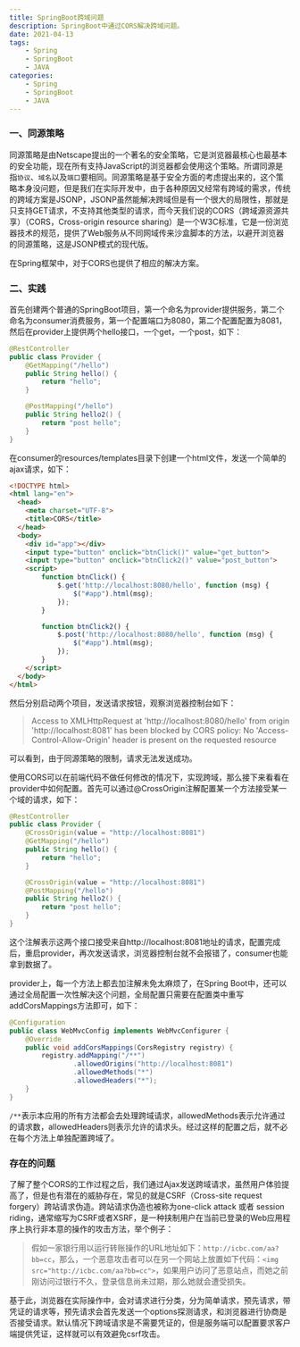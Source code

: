 ```yaml
---
title: SpringBoot跨域问题
description: SpringBoot中通过CORS解决跨域问题。
date: 2021-04-13
tags: 
    - Spring
    - SpringBoot
    - JAVA
categories: 
    - Spring
    - SpringBoot
    - JAVA
---
```




### 一、同源策略

同源策略是由Netscape提出的一个著名的安全策略，它是浏览器最核心也最基本的安全功能，现在所有支持JavaScript的浏览器都会使用这个策略。所谓同源是指`协议`、`域名`以及`端口`要相同。同源策略是基于安全方面的考虑提出来的，这个策略本身没问题，但是我们在实际开发中，由于各种原因又经常有跨域的需求，传统的跨域方案是JSONP，JSONP虽然能解决跨域但是有一个很大的局限性，那就是只支持GET请求，不支持其他类型的请求，而今天我们说的CORS（跨域源资源共享）（CORS，Cross-origin resource sharing）是一个W3C标准，它是一份浏览器技术的规范，提供了Web服务从不同网域传来沙盒脚本的方法，以避开浏览器的同源策略，这是JSONP模式的现代版。

在Spring框架中，对于CORS也提供了相应的解决方案。



### 二、实践

首先创建两个普通的SpringBoot项目，第一个命名为provider提供服务，第二个命名为consumer消费服务，第一个配置端口为8080，第二个配置配置为8081，然后在provider上提供两个hello接口，一个get，一个post，如下：

```java
@RestController
public class Provider {
    @GetMapping("/hello")
    public String hello() {
        return "hello";
    }

    @PostMapping("/hello")
    public String hello2() {
        return "post hello";
    }
}
```



在consumer的resources/templates目录下创建一个html文件，发送一个简单的ajax请求，如下：

```html
<!DOCTYPE html>
<html lang="en">
  <head>
    <meta charset="UTF-8">
    <title>CORS</title>
  </head>
  <body>
    <div id="app"></div>
    <input type="button" onclick="btnClick()" value="get_button">
    <input type="button" onclick="btnClick2()" value="post_button">
    <script>
        function btnClick() {
            $.get('http://localhost:8080/hello', function (msg) {
                $("#app").html(msg);
            });
        }

        function btnClick2() {
            $.post('http://localhost:8080/hello', function (msg) {
                $("#app").html(msg);
            });
        }
    </script>
  </body>
</html>
```

然后分别启动两个项目，发送请求按钮，观察浏览器控制台如下：

> Access to XMLHttpRequest at 'http://localhost:8080/hello' from origin 'http://localhost:8081' has been    blocked by CORS policy: No 'Access-Control-Allow-Origin' header is present on the requested resource

可以看到，由于同源策略的限制，请求无法发送成功。



使用CORS可以在前端代码不做任何修改的情况下，实现跨域，那么接下来看看在provider中如何配置。首先可以通过@CrossOrigin注解配置某一个方法接受某一个域的请求，如下：

```java
@RestController
public class Provider {
    @CrossOrigin(value = "http://localhost:8081")
    @GetMapping("/hello")
    public String hello() {
        return "hello";
    }

    @CrossOrigin(value = "http://localhost:8081")
    @PostMapping("/hello")
    public String hello2() {
        return "post hello";
    }
}
```

这个注解表示这两个接口接受来自http://localhost:8081地址的请求，配置完成后，重启provider，再次发送请求，浏览器控制台就不会报错了，consumer也能拿到数据了。



provider上，每一个方法上都去加注解未免太麻烦了，在Spring Boot中，还可以通过全局配置一次性解决这个问题，全局配置只需要在配置类中重写addCorsMappings方法即可，如下：

```java
@Configuration
public class WebMvcConfig implements WebMvcConfigurer {
    @Override
    public void addCorsMappings(CorsRegistry registry) {
        registry.addMapping("/**")
                .allowedOrigins("http://localhost:8081")
                .allowedMethods("*")
                .allowedHeaders("*");
    }
}
```

`/**`表示本应用的所有方法都会去处理跨域请求，allowedMethods表示允许通过的请求数，allowedHeaders则表示允许的请求头。经过这样的配置之后，就不必在每个方法上单独配置跨域了。



### 存在的问题

了解了整个CORS的工作过程之后，我们通过Ajax发送跨域请求，虽然用户体验提高了，但是也有潜在的威胁存在，常见的就是CSRF（Cross-site request forgery）跨站请求伪造。跨站请求伪造也被称为one-click attack 或者 session riding，通常缩写为CSRF或者XSRF，是一种挟制用户在当前已登录的Web应用程序上执行非本意的操作的攻击方法，举个例子：

> 假如一家银行用以运行转账操作的URL地址如下：`http://icbc.com/aa?bb=cc`，那么，一个恶意攻击者可以在另一个网站上放置如下代码：`<img src="http://icbc.com/aa?bb=cc">`，如果用户访问了恶意站点，而她之前刚访问过银行不久，登录信息尚未过期，那么她就会遭受损失。

基于此，浏览器在实际操作中，会对请求进行分类，分为简单请求，预先请求，带凭证的请求等，预先请求会首先发送一个options探测请求，和浏览器进行协商是否接受请求。默认情况下跨域请求是不需要凭证的，但是服务端可以配置要求客户端提供凭证，这样就可以有效避免csrf攻击。